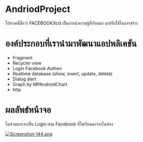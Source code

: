 # AndriodProject
โปรเจคนี้ชื่อว่า FACEBOOKXcd เป็นการนำความรู้ที่เรียนมา มาปรับใช้ในการสร้าง
# องค์ประกอบที่เรานำมาพัฒนาแอปพลิเคชัน
- Fragment
- Recycler view
- Login Facebook Authen
- Realtime database (show, insert, update, delete)
- Dialog alert
- Graph by MPAndroidChart
- http  
# ผลลัพธ์หน้าจอ
ในส่วนแรกจะเป็น Login ผ่าน Facebook ที่ได้เรียนมาจากในห้อง

[![Screenshot-144.png](https://i.postimg.cc/YCrfSFJb/Screenshot-144.png)](https://postimg.cc/MvLjPnZQ)
